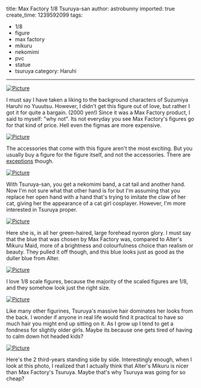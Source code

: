 title: Max Factory 1/8 Tsuruya-san
author: astrobunny
imported: true
create_time: 1239592099
tags:
- 1/8
- figure
- max factory
- mikuru
- nekomimi
- pvc
- statue
- tsuruya
category: Haruhi
---
 [![](wp-uploads/2009/04/wpid-100-5654-500x375.jpg "Picture")](/images/wp-uploads/2009/04/wpid-100-5654.jpg)  
  
I must say I have taken a liking to the background characters of Suzumiya Haruhi no Yuuutsu. However, I didn't get this figure out of love, but rather I got it for quite a bargain. (2000 yen!) Since it was a Max Factory product, I said to myself: "why not". Its not everyday you see Max Factory's figures go for that kind of price. Hell even the figmas are more expensive.  
<!--more-->  
 [![](wp-uploads/2009/04/wpid-100-5632-500x375.jpg "Picture")](/images/wp-uploads/2009/04/wpid-100-5632.jpg)  
  
The accessories that come with this figure aren't the most exciting. But you usually buy a figure for the figure itself, and not the accessories. There are [exceptions](http://www.astrobunny.net/2009/02/20/konami-haruhi-furniture/) though.  
  
 [![](wp-uploads/2009/04/wpid-100-5633-500x375.jpg "Picture")](/images/wp-uploads/2009/04/wpid-100-5633.jpg)  
  
With Tsuruya-san, you get a nekomimi band, a cat tail and another hand. Now I'm not sure what that other hand is for but I'm assuming that you replace her open hand with a hand that's trying to imitate the claw of her cat, giving her the appearance of a cat girl cosplayer. However, I'm more interested in Tsuruya proper.  
  
 [![](wp-uploads/2009/04/wpid-100-5634-500x375.jpg "Picture")](/images/wp-uploads/2009/04/wpid-100-5634.jpg)  
  
Here she is, in all her green-haired, large forehead nyoron glory. I must say that the blue that was chosen by Max Factory was, compared to Alter's Mikuru Maid, more of a brightness and colourfulness choice than realism or beauty. They pulled it off though, and this blue looks just as good as the duller blue from Alter.  
  
 [![](wp-uploads/2009/04/wpid-100-5637-500x666.jpg "Picture")](/images/wp-uploads/2009/04/wpid-100-5637.jpg)  
  
I love 1/8 scale figures, because the majority of the scaled figures are 1/8, and they somehow look just the right size.  
  
 [![](wp-uploads/2009/04/wpid-100-5643-500x666.jpg "Picture")](/images/wp-uploads/2009/04/wpid-100-5643.jpg)  
  
Like many other figurines, Tsuruya's massive hair dominates her looks from the back. I wonder if anyone in real life would find it practical to have so much hair you might end up sitting on it. As I grow up I tend to get a fondness for slightly older girls. Maybe its because one gets tired of having to calm down hot headed kids?  
  
 [![](wp-uploads/2009/04/wpid-100-5656-500x375.jpg "Picture")](/images/wp-uploads/2009/04/wpid-100-5656.jpg)  
  
Here's the 2 third-years standing side by side. Interestingly enough, when I look at this photo, I realized that I actually think that Alter's Mikuru is nicer than Max Factory's Tsuruya. Maybe that's why Tsuruya was going for so cheap?
